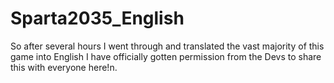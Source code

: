 # Sparta2035_English
So after several hours I went through and translated the vast majority of this game into English I have officially gotten permission from the Devs to share this with everyone here!n.
